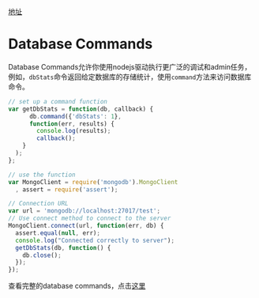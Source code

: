 [地址](http://mongodb.github.io/node-mongodb-native/2.2/tutorials/commands/)

# Database Commands

Database Commands允许你使用nodejs驱动执行更广泛的调试和admin任务，例如，`dbStats`命令返回给定数据库的存储统计，使用`command`方法来访问数据库命令。

```javascript
// set up a command function
var getDbStats = function(db, callback) {
      db.command({'dbStats': 1},
      function(err, results) {
        console.log(results);
        callback();
    }
  );
};

// use the function
var MongoClient = require('mongodb').MongoClient
  , assert = require('assert');

// Connection URL
var url = 'mongodb://localhost:27017/test';
// Use connect method to connect to the server
MongoClient.connect(url, function(err, db) {
  assert.equal(null, err);
  console.log("Connected correctly to server");
  getDbStats(db, function() {
    db.close();
  });
});
```

查看完整的database commands，点击[这里](https://docs.mongodb.org/manual/reference/command/)